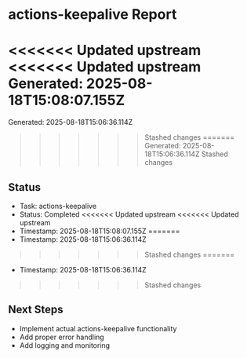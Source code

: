# actions-keepalive Report

<<<<<<< Updated upstream
<<<<<<< Updated upstream
Generated: 2025-08-18T15:08:07.155Z
=======
Generated: 2025-08-18T15:06:36.114Z
>>>>>>> Stashed changes
=======
Generated: 2025-08-18T15:06:36.114Z
>>>>>>> Stashed changes

## Status
- Task: actions-keepalive
- Status: Completed
<<<<<<< Updated upstream
<<<<<<< Updated upstream
- Timestamp: 2025-08-18T15:08:07.155Z
=======
- Timestamp: 2025-08-18T15:06:36.114Z
>>>>>>> Stashed changes
=======
- Timestamp: 2025-08-18T15:06:36.114Z
>>>>>>> Stashed changes

## Next Steps
- Implement actual actions-keepalive functionality
- Add proper error handling
- Add logging and monitoring
